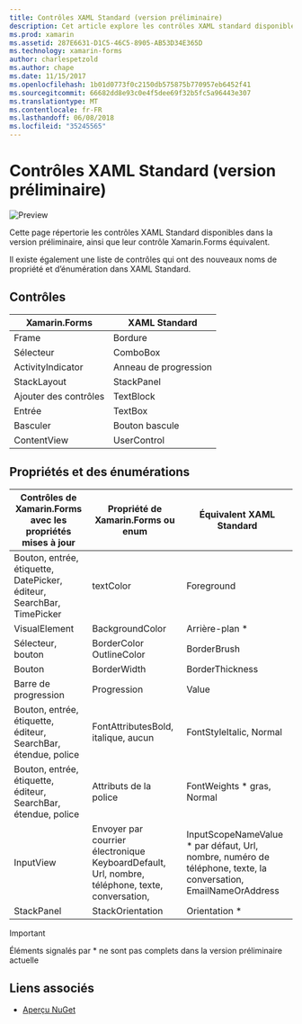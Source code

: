 ```yaml
---
title: Contrôles XAML Standard (version préliminaire)
description: Cet article explore les contrôles XAML standard disponibles dans Xamarin.Forms.
ms.prod: xamarin
ms.assetid: 287E6631-D1C5-46C5-8905-AB53D34E365D
ms.technology: xamarin-forms
author: charlespetzold
ms.author: chape
ms.date: 11/15/2017
ms.openlocfilehash: 1b01d0773f0c2150db575875b770957eb6452f41
ms.sourcegitcommit: 66682dd8e93c0e4f5dee69f32b5fc5a96443e307
ms.translationtype: MT
ms.contentlocale: fr-FR
ms.lasthandoff: 06/08/2018
ms.locfileid: "35245565"
---
```

# <a name="xaml-standard-preview-controls"></a>Contrôles XAML Standard (version préliminaire)

![Preview](~/media/shared/preview.png)

Cette page répertorie les contrôles XAML Standard disponibles dans la version préliminaire, ainsi que leur contrôle Xamarin.Forms équivalent.

Il existe également une liste de contrôles qui ont des nouveaux noms de propriété et d’énumération dans XAML Standard.

## <a name="controls"></a>Contrôles

|Xamarin.Forms|XAML Standard|
|--- |--- |
|Frame|Bordure|
|Sélecteur|ComboBox|
|ActivityIndicator|Anneau de progression|
|StackLayout|StackPanel|
|Ajouter des contrôles|TextBlock|
|Entrée|TextBox|
|Basculer|Bouton bascule|
|ContentView|UserControl|


## <a name="properties-and-enumerations"></a>Propriétés et des énumérations

|Contrôles de Xamarin.Forms avec les propriétés mises à jour|Propriété de Xamarin.Forms ou enum|Équivalent XAML Standard|
|--- |--- |--- |
|Bouton, entrée, étiquette, DatePicker, éditeur, SearchBar, TimePicker|textColor|Foreground|
|VisualElement|BackgroundColor|Arrière-plan *|
|Sélecteur, bouton|BorderColor OutlineColor|BorderBrush|
|Bouton|BorderWidth|BorderThickness|
|Barre de progression|Progression|Value|
|Bouton, entrée, étiquette, éditeur, SearchBar, étendue, police|FontAttributesBold, italique, aucun|FontStyleItalic, Normal|
|Bouton, entrée, étiquette, éditeur, SearchBar, étendue, police|Attributs de la police|FontWeights * gras, Normal|
|InputView|Envoyer par courrier électronique KeyboardDefault, Url, nombre, téléphone, texte, conversation,|InputScopeNameValue * par défaut, Url, nombre, numéro de téléphone, texte, la conversation, EmailNameOrAddress|
|StackPanel|StackOrientation|Orientation *|

> [!IMPORTANT]
> Éléments signalés par * ne sont pas complets dans la version préliminaire actuelle

## <a name="related-links"></a>Liens associés

- [Aperçu NuGet](https://aka.ms/xf-xamlstandard-nuget)
